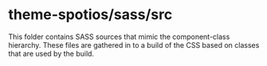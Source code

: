 # theme-spotios/sass/src

This folder contains SASS sources that mimic the component-class hierarchy. These files
are gathered in to a build of the CSS based on classes that are used by the build.
